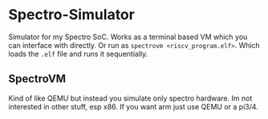 # Spectro-Simulator
Simulator for my Spectro SoC.
Works as a terminal based VM which you can interface with directly. Or run as `spectrovm <riscv_program.elf>`. Which loads the `.elf` file and runs it sequentially.

## SpectroVM
Kind of like QEMU but instead you simulate only spectro hardware. Im not interested in other stuff, esp x86. If you want arm just use QEMU or a pi3/4.
